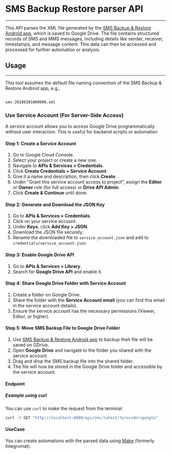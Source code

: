# SMS Backup Restore parser API 
---

This API parses the XML file generated by the [SMS Backup & Restore Android app](https://play.google.com/store/apps/details?id=com.riteshsahu.SMSBackupRestore), which is saved to Google Drive. The file contains structured records of SMS and MMS messages, including details like sender, receiver, timestamps, and message content. This data can then be accessed and processed for further automation or analysis.


## Usage

---

This tool assumes the default file naming convention of the SMS Backup & Restore Android app, e.g.,

```markdown

sms-20180101000000.xml
```


### Use Service Account (For Server-Side Access)

A service account allows you to access Google Drive programmatically without user interaction. This is useful for backend scripts or automation


#### Step 1: Create a Service Account
1. Go to Google Cloud Console.
2. Select your project or create a new one.
3. Navigate to **APIs & Services > Credentials**.
4. Click **Create Credentials > Service Account**.
5. Give it a name and description, then click **Create**.
6. Under "Grant this service account access to project", assign the **Editor** or **Owner** role (for full access) or **Drive API Admin**.
7. Click **Create & Continue** until done.

#### Step 2: Generate and Download the JSON Key
1. Go to **APIs & Services > Credentials**.
2. Click on your service account.
3. Under **Keys**, click **Add Key > JSON**.
4. Download the JSON file securely.
5. Rename the downloaded file to `service_account.json` and add to  `credentials/service_account.json` 

#### Step 3: Enable Google Drive API
1. Go to **APIs & Services > Library**.
2. Search for **Google Drive API** and enable it.


#### Step 4: Share Google Drive Folder with Service Account
1. Create a folder on Google Drive.
2. Share the folder with the **Service Account email** (you can find this email in the service account details).
3. Ensure the service account has the necessary permissions (Viewer, Editor, or higher).


#### Step 5: Move SMS Backup File to Google Drive Folder
1. Use [SMS Backup & Restore Android app](https://play.google.com/store/apps/details?id=com.riteshsahu.SMSBackupRestore) to backup theh file will be saved on GDrive.
2. Open **Google Drive** and navigate to the folder you shared with the service account.
3. Drag and drop the SMS backup file into the shared folder.
4. The file will now be stored in the Google Drive folder and accessible by the service account.



#### Endpoint


##### Example using **curl**

You can use `curl` to make the request from the terminal:

```bash
curl -X GET "http://localhost:8000/api/sms/latest/?provider=google"

```


#### UseCase

You can create automations with the parsed data using [Make](make.com) (formerly Integromat).
